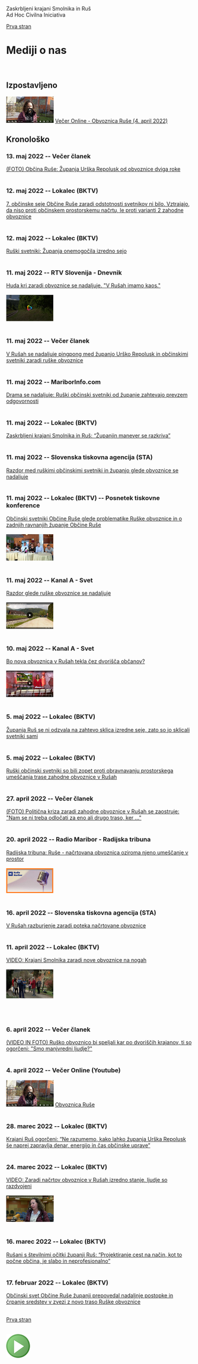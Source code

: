 
Zaskrbljeni krajani Smolnika in Ruš
<br/>
Ad Hoc Civilna Iniciativa 

[Prva stran](index.md)

# Mediji o nas
<br/>

## Izpostavljeno

[![Vecer](./pic/vecer_video_small.png)](https://youtu.be/wASHrHIMiEA)
[Večer Online - Obvoznica Ruše (4. april 2022)](https://youtu.be/wASHrHIMiEA)

## Kronološko

### 13. maj 2022 -- Večer članek
[(FOTO) Občina Ruše: Županja Urška Repolusk od obvoznice dviga roke](https://www.vecer.com/maribor/aktualno/obcina-ruse-zupanja-urska-repolusk-od-obvoznice-dviga-roke-10282783)
<br/>
<br/>


### 12. maj 2022 -- Lokalec (BKTV)
[7. občinske seje Občine Ruše zaradi odstotnosti svetnikov ni bilo. Vztrajajo, da niso proti občinskem prostorskemu načrtu, le proti varianti 2 zahodne obvoznice](https://lokalec.si/novice/7-obcinske-seje-obcine-ruse-zaradi-odstotnosti-svetnikov-ni-bilo-vztrajajo-da-niso-proti-obcinskem-prostorskemu-nacrtu-le-proti-varianti-2-zahodne-obvoznice/)
<br/>
<br/>


### 12. maj 2022 -- Lokalec (BKTV)
[Ruški svetniki: Županja onemogočila izredno sejo](https://lokalec.si/novice/ruski-svetniki-zupanja-onemogocila-izredno-sejo/)
<br/>
<br/>


### 11. maj 2022 -- RTV Slovenija - Dnevnik 
[Huda kri zaradi obvoznice se nadaljuje. "V Rušah imamo kaos."](https://www.rtvslo.si/lokalne-novice/stajerska/huda-kri-zaradi-obvoznice-se-nadaljuje-v-rusah-imamo-kaos/627008)
<br/>
<br/>
[![RTV Slovenija](./pic/rtv_dnevnik_small.png)](https://4d.rtvslo.si/arhiv/slovenska-kronika/174871727) 
<br/>
<br/>


### 11. maj 2022 -- Večer članek
[V Rušah se nadaljuje pingpong med županjo Urško Repolusk in občinskimi svetniki zaradi ruške obvoznice](https://www.vecer.com/maribor/aktualno/v-rusah-se-nadaljuje-pingpong-med-zupanjo-ursko-repolusk-in-obcinskimi-svetniki-zaradi-ruske-obvoznice-10282430)
<br/>
<br/>


### 11. maj 2022 -- MariborInfo.com
[Drama se nadaljuje: Ruški občinski svetniki od županje zahtevajo prevzem odgovornosti](https://mariborinfo.com/novica/politika-in-gospodarstvo/drama-se-nadaljuje-ruski-obcinski-svetniki-od-zupanje-zahtevajo)
<br/>
<br/>


### 11. maj 2022 -- Lokalec (BKTV)
[Zaskrbljeni krajani Smolnika in Ruš: “Županjin manever se razkriva”](https://lokalec.si/novice/zaskrbljeni-krajani-smolnika-in-rus-zupanjin-manever-se-razkriva/)
<br/>
<br/>


### 11. maj 2022 -- Slovenska tiskovna agencija (STA)
[Razdor med ruškimi občinskimi svetniki in županjo glede obvoznice se nadaljuje](https://www.sta.si/3035536/razdor-med-ruskimi-obcinskimi-svetniki-in-zupanjo-glede-obvoznice-se-nadaljuje)
<br/>
<br/>


### 11. maj 2022 -- Lokalec (BKTV) -- Posnetek tiskovne konference
[Občinski svetniki Občine Ruše glede problematike Ruške obvoznice in o zadnjih ravnanjih županje Občine Ruše](https://fb.watch/d3cxpzTULr/)
<br/>
<br/>
[![Lokalec 03](./pic/video_bktv_03_small.png)](https://fb.watch/d3cxpzTULr/) 
<br/>
<br/>


### 11. maj 2022 -- Kanal A - Svet
[Razdor glede ruške obvoznice se nadaljuje](https://www.24ur.com/novice/svet/s.html)
<br/>
<br/>
[![Kanal A - Svet 02](./pic/kanal_a_svet_video_02.png)](https://www.24ur.com/novice/svet/s.html) 
<br/>
<br/>


### 10. maj 2022 -- Kanal A - Svet
[Bo nova obvoznica v Rušah tekla čez dvorišča občanov?](https://www.24ur.com/novice/svet/bo-nova-obvoznica-v-rusah-tekla-cez-dvorisca-obcanov.html)
<br/>
<br/>
[![Kanal A - Svet 01](./pic/kanal_a_svet_video_01.png)](https://www.24ur.com/novice/svet/bo-nova-obvoznica-v-rusah-tekla-cez-dvorisca-obcanov.html) 
<br/>
<br/>


### 5. maj 2022 -- Lokalec (BKTV)
[Županja Ruš se ni odzvala na zahtevo sklica izredne seje, zato so jo sklicali svetniki sami](https://lokalec.si/novice/zupanja-rus-se-ni-odzvala-na-zahtevo-sklica-izredne-seje-zato-so-jo-sklicali-svetniki-sami/)
<br/>
<br/>


### 5. maj 2022 -- Lokalec (BKTV)
[Ruški občinski svetniki so bili zopet proti obravnavanju prostorskega umeščanja trase zahodne obvoznice v Rušah](https://lokalec.si/novice/ruski-obcinski-svetniki-so-bili-zopet-proti-obravnavanju-prostorskega-umescanja-trase-zahodne-obvoznice-v-rusah/)
<br/>
<br/>


### 27. april 2022 -- Večer članek
[(FOTO) Politična kriza zaradi zahodne obvoznice v Rušah se zaostruje: "Nam se ni treba odločati za eno ali drugo traso, ker ..."](https://www.vecer.com/maribor/aktualno/obcina-ruse-politicna-kriza-zaradi-zahodne-obvoznice-10280560)
<br/>
<br/>
	
### 20. april 2022 -- Radio Maribor - Radijska tribuna
[Radijska tribuna: Ruše - načrtovana obvoznica oziroma njeno umeščanje v prostor](https://www.rtvslo.si/rtv365/arhiv/174866172?s=radio)
<br/>
<br/>
[![RadioMaribor](./pic/radio_interviju_small.png)](https://www.rtvslo.si/rtv365/arhiv/174866172?s=radio) 
<br/>
<br/>
	

### 16. april 2022 -- Slovenska tiskovna agencija (STA)
[V Rušah razburjenje zaradi poteka načrtovane obvoznice](https://www.sta.si/3025645/v-rusah-razburjenje-zaradi-poteka-nacrtovane-obvoznice)
<br/>
<br/>


### 11. april 2022 -- Lokalec (BKTV)
[VIDEO: Krajani Smolnika zaradi nove obvoznice na nogah](https://lokalec.si/obcine/video-krajani-smolnika-zaradi-nove-obvoznice-na-nogah/)
<br/>
<br/>
[![BktvLokalec](./pic/video_bktv_02_small.png)](https://lokalec.si/obcine/video-krajani-smolnika-zaradi-nove-obvoznice-na-nogah/) 
<!-- [![BktvLokalec](./pic/video_bktv_02_small.png)](https://www.facebook.com/plugins/video.php?height=314&amp;href=https%3A%2F%2Fwww.facebook.com%2Ftelevizijabktv%2Fvideos%2F395230558803258%2F&amp;show_text=false&amp;width=560&amp;t=0) -->
<br/>
<br/>

### 6. april 2022 -- Večer članek
[(VIDEO IN FOTO) Ruško obvoznico bi speljali kar po dvoriščih krajanov, ti so ogorčeni: "Smo manjvredni ljudje?"](https://www.vecer.com/maribor/aktualno/video-in-foto-rusko-obvoznico-bi-speljali-kar-po-dvoriscih-krajanov-ti-so-ogorceni-smo-manjvredni-ljudje-10277692)
<br/>
<br/>


### 4. april 2022 -- Večer Online (Youtube)
[![Vecer](./pic/vecer_video_small.png)](https://youtu.be/wASHrHIMiEA)
[Obvoznica Ruše](https://youtu.be/wASHrHIMiEA)
<br/>
<br/>


### 28. marec 2022 -- Lokalec (BKTV)
[Krajani Ruš ogorčeni: “Ne razumemo, kako lahko županja Urška Repolusk še naprej zapravlja denar, energijo in čas občinske uprave”](https://lokalec.si/novice/krajani-rus-ogorceni-ne-razumemo-kako-lahko-zupanja-urska-repolusk-se-naprej-zapravlja-denar-energijo-in-cas-obcinske-uprave/)
<br/>
<br/>


### 24. marec 2022 -- Lokalec (BKTV)
[VIDEO: Zaradi načrtov obvoznice v Rušah izredno stanje, ljudje so razdvojeni](https://lokalec.si/novice/video-zaradi-nacrtov-obvoznice-v-rusah-izredno-stanje-ljudje-so-razdvojeni/)
<br/>
<br/>
[![BKTV](./pic/video_bktv_01_small.png)](https://youtu.be/GwGe1nTLSAg)
<br/>
<br/>


### 16. marec 2022 -- Lokalec (BKTV)
[Rušani s številnimi očitki županji Ruš: “Projektiranje cest na način, kot to počne občina, je slabo in neprofesionalno”](https://lokalec.si/novice/rusani-s-stevilnimi-ocitki-zupanji-rus-projektiranje-cest-na-nacin-kot-to-pocne-obcina-je-slabo-in-neprofesionalno/)
<br/>
<br/>

	
### 17. februar 2022 -- Lokalec (BKTV)
[Občinski svet Občine Ruše županji prepovedal nadaljnje postopke in črpanje sredstev v zvezi z novo traso Ruške obvoznice](https://lokalec.si/novice/obcinski-svet-obcine-ruse-prepovedal-nadaljnje-postopke-in-crpanje-sredstev-v-zvezi-z-novo-traso-ruske-obvoznice/)
<br/>
<br/>



[Prva stran](index.md)
<br/>
<br/>
	
![GIT](./pic/status_work_green_64x64.png)